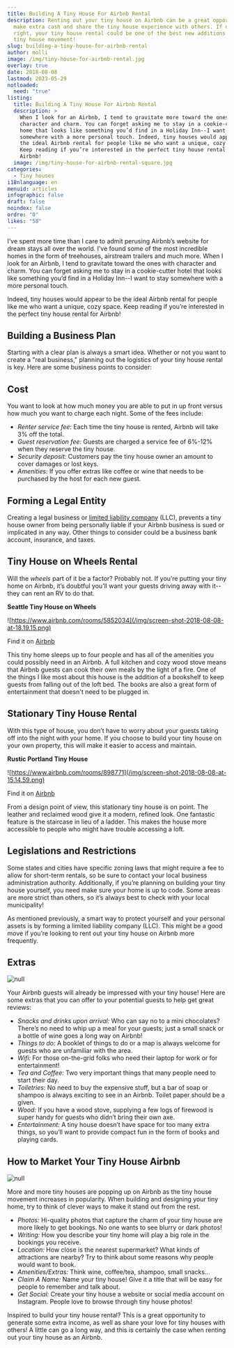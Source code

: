 ```yaml
---
title: Building A Tiny House For Airbnb Rental
description: Renting out your tiny house on Airbnb can be a great opportunity to
  make extra cash and share the tiny house experience with others. If done
  right, your tiny house rental could be one of the best new additions in the
  tiny house movement!
slug: building-a-tiny-house-for-airbnb-rental
author: molli
image: /img/tiny-house-for-airbnb-rental.jpg
overlay: true
date: 2018-08-08
lastmod: 2023-05-29
notloaded:
  need: "true"
listing:
  title: Building A Tiny House For Airbnb Rental
  description: >
    When I look for an Airbnb, I tend to gravitate more toward the ones with
    character and charm. You can forget asking me to stay in a cookie-cutter
    home that looks like something you’d find in a Holiday Inn--I want to stay
    somewhere with a more personal touch. Indeed, tiny houses would appear to be
    the ideal Airbnb rental for people like me who want a unique, cozy space.
    Keep reading if you’re interested in the perfect tiny house rental for
    Airbnb!
  image: /img/tiny-house-for-airbnb-rental-square.jpg
categories:
  - Tiny houses
i18nlanguage: en
menuid: articles
infographic: false
draft: false
noindex: false
ordre: "0"
likes: "58"
---
```

I’ve spent more time than I care to admit perusing Airbnb’s website for dream stays all over the world. I’ve found some of the most incredible homes in the form of treehouses, airstream trailers and much more. When I look for an Airbnb, I tend to gravitate toward the ones with character and charm. You can forget asking me to stay in a cookie-cutter hotel that looks like something you’d find in a Holiday Inn--I want to stay somewhere with a more personal touch. 

Indeed, tiny houses would appear to be the ideal Airbnb rental for people like me who want a unique, cozy space. Keep reading if you’re interested in the perfect tiny house rental for Airbnb!

## Building a Business Plan

Starting with a clear plan is always a smart idea. Whether or not you want to create a "real business," planning out the logistics of your tiny house rental is key. Here are some business points to consider:

## Cost

You want to look at how much money you are able to put in up front versus how much you want to charge each night. Some of the fees include:

* *Renter service fee*: Each time the tiny house is rented, Airbnb will take 3% off the total.
* *Guest reservation fee:* Guests are charged a service fee of 6%-12% when they reserve the tiny house.
* *Security deposit:* Customers pay the tiny house owner an amount to cover damages or lost keys.
* *Amenities:* If you offer extras like coffee or wine that needs to be purchased by the host for each new guest.

## Forming a Legal Entity

Creating a legal business or [limited liability company](https://www.tailorbrands.com/llc-formation/what-is-an-llc) (LLC), prevents a tiny house owner from being personally liable if your Airbnb business is sued or implicated in any way. Other things to consider could be a business bank account, insurance, and taxes.

## Tiny House on Wheels Rental

Will the *wheels* part of it be a factor? Probably not. If you’re putting your tiny home on Airbnb, it’s doubtful you’ll want your guests driving away with it--they can rent an RV to do that. 

**Seattle Tiny House on Wheels**

![https://www.airbnb.com/rooms/5852034](/img/screen-shot-2018-08-08-at-18.19.15.png)

<span class="figcaption">Find it on [Airbnb](https://www.airbnb.com/rooms/5852034)</span>

This tiny home sleeps up to four people and has all of the amenities you could possibly need in an Airbnb. A full kitchen and cozy wood stove means that Airbnb guests can cook their own meals by the light of a fire. One of the things I like most about this house is the addition of a bookshelf to keep guests from falling out of the loft bed. The books are also a great form of entertainment that doesn't need to be plugged in. 

## **Stationary Tiny House Rental**

With this type of house, you don’t have to worry about your guests taking off into the night with your home. If you choose to build your tiny house on your own property, this will make it easier to access and maintain. 

**Rustic Portland Tiny House**

![https://www.airbnb.com/rooms/898771](/img/screen-shot-2018-08-08-at-15.14.59.png)

<span class="figcaption">Find it on [Airbnb](https://www.airbnb.com/rooms/898771)</span>

From a design point of view, this stationary tiny house is on point. The leather and reclaimed wood give it a modern, refined look. One fantastic feature is the staircase in lieu of a ladder. This makes the house more accessible to people who might have trouble accessing a loft. 

## Legislations and Restrictions

Some states and cities have specific zoning laws that might require a fee to allow for short-term rentals, so be sure to contact your local business administration authority. Additionally, if you’re planning on building your tiny house yourself, you need make sure your home is up to code. Some areas are more strict than others, so it’s always best to check with your local municipality!

As mentioned previously, a smart way to protect yourself and your personal assets is by forming a limited liability company (LLC). This might be a good move if you’re looking to rent out your tiny house on Airbnb more frequently.

## Extras

![null](/img/screen-shot-2018-08-08-at-18.30.26.png)

Your Airbnb guests will already be impressed with your tiny house! Here are some extras that you can offer to your potential guests to help get great reviews:

* *Snacks and drinks upon arrival:* Who can say no to a mini chocolates? There’s no need to whip up a meal for your guests; just a small snack or a bottle of wine goes a long way on Airbnb!
* *Things to do:* A booklet of things to do or a map is always welcome for guests who are unfamiliar with the area.
* *Wifi:* For those on-the-grid folks who need their laptop for work or for entertainment!
* *Tea and Coffee:* Two very important things that many people need to start their day.
* *Toiletries*: No need to buy the expensive stuff, but a bar of soap or shampoo is always exciting to see in an Airbnb. Toilet paper should be a given. 
* *Wood:* If you have a wood stove, supplying a few logs of firewood is super handy for guests who didn’t bring their own axe.
* *Entertainment:* A tiny house doesn’t have space for too many extra things, so you’ll want to provide compact fun in the form of books and playing cards.

## How to Market Your Tiny House Airbnb

![null](/img/screen-shot-2018-08-08-at-18.32.41.png)

More and more tiny houses are popping up on Airbnb as the tiny house movement increases in popularity. When building and designing your tiny home, try to think of clever ways to make it stand out from the rest. 

* *Photos:* Hi-quality photos that capture the charm of your tiny house are more likely to get bookings. No one wants to see blurry or dark photos!
* *Writing:* How you describe your tiny home will play a big role in the bookings you receive. 
* *Location:* How close is the nearest supermarket? What kinds of attractions are nearby? Try to think about some reasons why people would want to book.
* *Amenities/Extras:* Think wine, coffee/tea, shampoo, small snacks...
* *Claim A Name:* Name your tiny house! Give it a title that will be easy for people to remember and talk about.
* *Get Social:* Create your tiny house a website or social media account on Instagram. People love to browse through tiny house photos!

Inspired to build your tiny house rental? This is a great opportunity to generate some extra income, as well as share your love for tiny houses with others! A little can go a long way, and this is certainly the case when renting out your tiny house as an Airbnb.